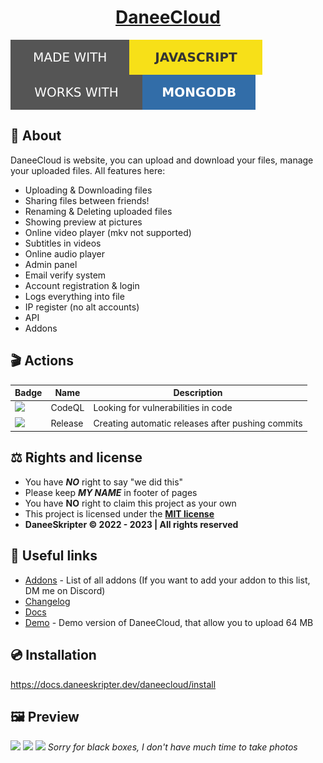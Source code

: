 # <h1 align="center">[DaneeCloud](https://docs.daneeskripter.dev/daneecloud/)</h1>
<img align="center" src="/img/js.svg"></img>
<img align="center" src="/img/mongodb.svg"></img>

## 📃 About
DaneeCloud is website, you can upload and download your files, manage your uploaded files. All features here:
- Uploading & Downloading files
- Sharing files between friends!
- Renaming & Deleting uploaded files
- Showing preview at pictures
- Online video player (mkv not supported)
- Subtitles in videos
- Online audio player
- Admin panel
- Email verify system
- Account registration & login
- Logs everything into file
- IP register (no alt accounts)
- API
- Addons

## 🎬 Actions
| Badge | Name | Description |
| ----- | ---- | ----------- |
| ![](https://img.shields.io/github/actions/workflow/status/DaneeSkripter/DaneeCloud/codeql.yml?label=CodeQL&logo=github) | CodeQL | Looking for vulnerabilities in code |
| ![](https://img.shields.io/github/actions/workflow/status/DaneeSkripter/DaneeCloud/release.yml?label=Release&logo=github) | Release | Creating automatic releases after pushing commits

## ⚖️ Rights and license
- You have ***NO*** right to say "we did this"
- Please keep ***MY NAME*** in footer of pages
- You have **NO** right to claim this project as your own
- This project is licensed under the **[MIT license](./LICENSE)**
- **DaneeSkripter ©️ 2022 - 2023 | All rights reserved**

## 🔗 Useful links
- [Addons](https://docs.daneeskripter.dev/daneecloud/addons) - List of all addons (If you want to add your addon to this list, DM me on Discord)
- [Changelog](https://github.com/DaneeSkripter/DaneeCloud/blob/main/CHANGELOG.MD)
- [Docs](https://docs.daneeskripter.dev/daneecloud/) 
- [Demo](https://cloud.daneeskripter.dev) - Demo version of DaneeCloud, that allow you to upload 64 MB

## 💿 Installation
https://docs.daneeskripter.dev/daneecloud/install


## 🖼️ Preview
![](https://cloud.daneeskripter.dev/sf/daneeskripter/daneecloudhome.png)
![](https://cloud.daneeskripter.dev/sf/daneeskripter/daneecloudfiles.png)
![](https://cloud.daneeskripter.dev/sf/daneeskripter/daneecloudadmin.png)
*Sorry for black boxes, I don't have much time to take photos*


